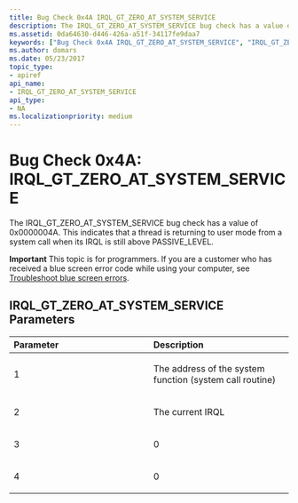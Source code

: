 ```yaml
---
title: Bug Check 0x4A IRQL_GT_ZERO_AT_SYSTEM_SERVICE
description: The IRQL_GT_ZERO_AT_SYSTEM_SERVICE bug check has a value of 0x0000004A. This indicates that a thread is returning to user mode from a system call when its IRQL is still above PASSIVE_LEVEL.
ms.assetid: 0da64630-d446-426a-a51f-34117fe9daa7
keywords: ["Bug Check 0x4A IRQL_GT_ZERO_AT_SYSTEM_SERVICE", "IRQL_GT_ZERO_AT_SYSTEM_SERVICE"]
ms.author: domars
ms.date: 05/23/2017
topic_type:
- apiref
api_name:
- IRQL_GT_ZERO_AT_SYSTEM_SERVICE
api_type:
- NA
ms.localizationpriority: medium
---
```


# Bug Check 0x4A: IRQL\_GT\_ZERO\_AT\_SYSTEM\_SERVICE


The IRQL\_GT\_ZERO\_AT\_SYSTEM\_SERVICE bug check has a value of 0x0000004A. This indicates that a thread is returning to user mode from a system call when its IRQL is still above PASSIVE\_LEVEL.

**Important** This topic is for programmers. If you are a customer who has received a blue screen error code while using your computer, see [Troubleshoot blue screen errors](https://windows.microsoft.com/windows-10/troubleshoot-blue-screen-errors).

## IRQL\_GT\_ZERO\_AT\_SYSTEM\_SERVICE Parameters


<table>
<colgroup>
<col width="50%" />
<col width="50%" />
</colgroup>
<thead>
<tr class="header">
<th align="left">Parameter</th>
<th align="left">Description</th>
</tr>
</thead>
<tbody>
<tr class="odd">
<td align="left"><p>1</p></td>
<td align="left"><p>The address of the system function (system call routine)</p></td>
</tr>
<tr class="even">
<td align="left"><p>2</p></td>
<td align="left"><p>The current IRQL</p></td>
</tr>
<tr class="odd">
<td align="left"><p>3</p></td>
<td align="left"><p>0</p></td>
</tr>
<tr class="even">
<td align="left"><p>4</p></td>
<td align="left"><p>0</p></td>
</tr>
</tbody>
</table>

 

 

 




